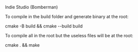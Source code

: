 Indie Studio (Bomberman)

To compile in the build folder and generate binary at the root:

cmake -B build && cmake --build build


To compile all in the root but the useless files will be at the root:

cmake . && make
